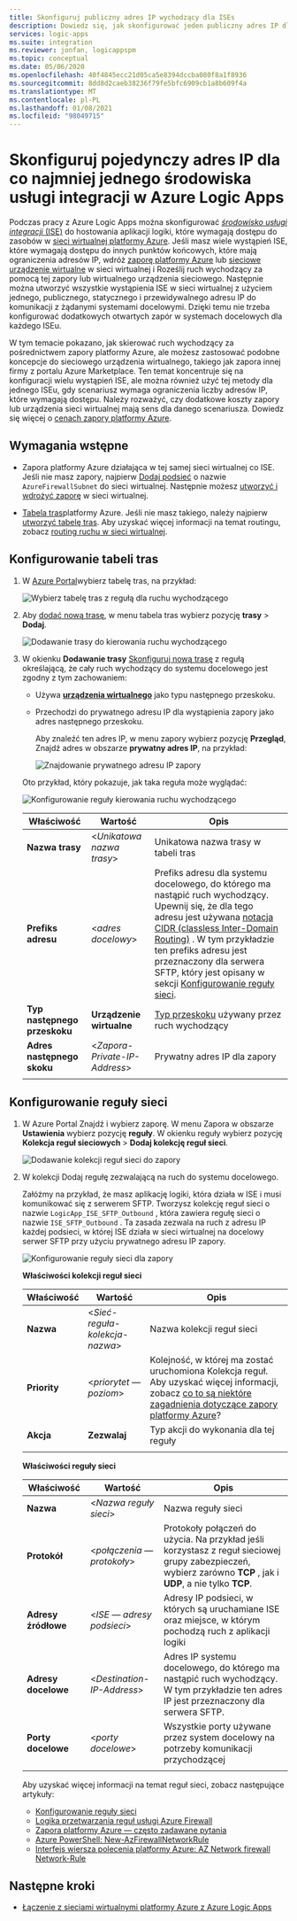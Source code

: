 ```yaml
---
title: Skonfiguruj publiczny adres IP wychodzący dla ISEs
description: Dowiedz się, jak skonfigurować jeden publiczny adres IP dla środowisk usług integracji (ISEs) w Azure Logic Apps
services: logic-apps
ms.suite: integration
ms.reviewer: jonfan, logicappspm
ms.topic: conceptual
ms.date: 05/06/2020
ms.openlocfilehash: 40f4845ecc21d05ca5e8394dccba080f8a1f8936
ms.sourcegitcommit: 8dd8d2caeb38236f79fe5bfc6909cb1a8b609f4a
ms.translationtype: MT
ms.contentlocale: pl-PL
ms.lasthandoff: 01/08/2021
ms.locfileid: "98049715"
---
```

# <a name="set-up-a-single-ip-address-for-one-or-more-integration-service-environments-in-azure-logic-apps"></a>Skonfiguruj pojedynczy adres IP dla co najmniej jednego środowiska usługi integracji w Azure Logic Apps

Podczas pracy z Azure Logic Apps można skonfigurować [ *środowisko usługi integracji* (ISE)](../logic-apps/connect-virtual-network-vnet-isolated-environment-overview.md) do hostowania aplikacji logiki, które wymagają dostępu do zasobów w [sieci wirtualnej platformy Azure](../virtual-network/virtual-networks-overview.md). Jeśli masz wiele wystąpień ISE, które wymagają dostępu do innych punktów końcowych, które mają ograniczenia adresów IP, wdróż [zaporę platformy Azure](../firewall/overview.md) lub [sieciowe urządzenie wirtualne](../virtual-network/virtual-networks-overview.md#filter-network-traffic) w sieci wirtualnej i Roześlij ruch wychodzący za pomocą tej zapory lub wirtualnego urządzenia sieciowego. Następnie można utworzyć wszystkie wystąpienia ISE w sieci wirtualnej z użyciem jednego, publicznego, statycznego i przewidywalnego adresu IP do komunikacji z żądanymi systemami docelowymi. Dzięki temu nie trzeba konfigurować dodatkowych otwartych zapór w systemach docelowych dla każdego ISEu.

W tym temacie pokazano, jak skierować ruch wychodzący za pośrednictwem zapory platformy Azure, ale możesz zastosować podobne koncepcje do sieciowego urządzenia wirtualnego, takiego jak zapora innej firmy z portalu Azure Marketplace. Ten temat koncentruje się na konfiguracji wielu wystąpień ISE, ale można również użyć tej metody dla jednego ISEu, gdy scenariusz wymaga ograniczenia liczby adresów IP, które wymagają dostępu. Należy rozważyć, czy dodatkowe koszty zapory lub urządzenia sieci wirtualnej mają sens dla danego scenariusza. Dowiedz się więcej o [cenach zapory platformy Azure](https://azure.microsoft.com/pricing/details/azure-firewall/).

## <a name="prerequisites"></a>Wymagania wstępne

* Zapora platformy Azure działająca w tej samej sieci wirtualnej co ISE. Jeśli nie masz zapory, najpierw [Dodaj podsieć](../virtual-network/virtual-network-manage-subnet.md#add-a-subnet) o nazwie `AzureFirewallSubnet` do sieci wirtualnej. Następnie możesz [utworzyć i wdrożyć zaporę](../firewall/tutorial-firewall-deploy-portal.md#deploy-the-firewall) w sieci wirtualnej.

* [Tabela tras](../virtual-network/manage-route-table.md)platformy Azure. Jeśli nie masz takiego, należy najpierw [utworzyć tabelę tras](../virtual-network/manage-route-table.md#create-a-route-table). Aby uzyskać więcej informacji na temat routingu, zobacz [routing ruchu w sieci wirtualnej](../virtual-network/virtual-networks-udr-overview.md).

## <a name="set-up-route-table"></a>Konfigurowanie tabeli tras

1. W [Azure Portal](https://portal.azure.com)wybierz tabelę tras, na przykład:

   ![Wybierz tabelę tras z regułą dla ruchu wychodzącego](./media/connect-virtual-network-vnet-set-up-single-ip-address/select-route-table-for-virtual-network.png)

1. Aby [dodać nową trasę](../virtual-network/manage-route-table.md#create-a-route), w menu tabela tras wybierz pozycję **trasy**  >  **Dodaj**.

   ![Dodawanie trasy do kierowania ruchu wychodzącego](./media/connect-virtual-network-vnet-set-up-single-ip-address/add-route-to-route-table.png)

1. W okienku **Dodawanie trasy** [Skonfiguruj nową trasę](../virtual-network/manage-route-table.md#create-a-route) z regułą określającą, że cały ruch wychodzący do systemu docelowego jest zgodny z tym zachowaniem:

   * Używa [**urządzenia wirtualnego**](../virtual-network/virtual-networks-udr-overview.md#user-defined) jako typu następnego przeskoku.

   * Przechodzi do prywatnego adresu IP dla wystąpienia zapory jako adres następnego przeskoku.

     Aby znaleźć ten adres IP, w menu zapory wybierz pozycję **Przegląd**, Znajdź adres w obszarze **prywatny adres IP**, na przykład:

     ![Znajdowanie prywatnego adresu IP zapory](./media/connect-virtual-network-vnet-set-up-single-ip-address/find-firewall-private-ip-address.png)

   Oto przykład, który pokazuje, jak taka reguła może wyglądać:

   ![Konfigurowanie reguły kierowania ruchu wychodzącego](./media/connect-virtual-network-vnet-set-up-single-ip-address/add-rule-to-route-table.png)

   | Właściwość | Wartość | Opis |
   |----------|-------|-------------|
   | **Nazwa trasy** | <*Unikatowa nazwa trasy*> | Unikatowa nazwa trasy w tabeli tras |
   | **Prefiks adresu** | <*adres docelowy*> | Prefiks adresu dla systemu docelowego, do którego ma nastąpić ruch wychodzący. Upewnij się, że dla tego adresu jest używana [notacja CIDR (classless Inter-Domain Routing)](https://en.wikipedia.org/wiki/Classless_Inter-Domain_Routing) . W tym przykładzie ten prefiks adresu jest przeznaczony dla serwera SFTP, który jest opisany w sekcji [Konfigurowanie reguły sieci](#set-up-network-rule). |
   | **Typ następnego przeskoku** | **Urządzenie wirtualne** | [Typ przeskoku](../virtual-network/virtual-networks-udr-overview.md#next-hop-types-across-azure-tools) używany przez ruch wychodzący |
   | **Adres następnego skoku** | <*Zapora-Private-IP-Address*> | Prywatny adres IP dla zapory |
   |||

<a name="set-up-network-rule"></a>

## <a name="set-up-network-rule"></a>Konfigurowanie reguły sieci

1. W Azure Portal Znajdź i wybierz zaporę. W menu Zapora w obszarze **Ustawienia** wybierz pozycję **reguły**. W okienku reguły wybierz pozycję **Kolekcja reguł sieciowych**  >  **Dodaj kolekcję reguł sieci**.

   ![Dodawanie kolekcji reguł sieci do zapory](./media/connect-virtual-network-vnet-set-up-single-ip-address/add-network-rule-collection.png)

1. W kolekcji Dodaj regułę zezwalającą na ruch do systemu docelowego.

   Załóżmy na przykład, że masz aplikację logiki, która działa w ISE i musi komunikować się z serwerem SFTP. Tworzysz kolekcję reguł sieci o nazwie `LogicApp_ISE_SFTP_Outbound` , która zawiera regułę sieci o nazwie `ISE_SFTP_Outbound` . Ta zasada zezwala na ruch z adresu IP każdej podsieci, w której ISE działa w sieci wirtualnej na docelowy serwer SFTP przy użyciu prywatnego adresu IP zapory.

   ![Konfigurowanie reguły sieci dla zapory](./media/connect-virtual-network-vnet-set-up-single-ip-address/set-up-network-rule-for-firewall.png)

   **Właściwości kolekcji reguł sieci**

   | Właściwość | Wartość | Opis |
   |----------|-------|-------------|
   | **Nazwa** | <*Sieć-reguła-kolekcja-nazwa*> | Nazwa kolekcji reguł sieci |
   | **Priority** | <*priorytet — poziom*> | Kolejność, w której ma zostać uruchomiona Kolekcja reguł. Aby uzyskać więcej informacji, zobacz [co to są niektóre zagadnienia dotyczące zapory platformy Azure](../firewall/firewall-faq.yml#what-are-some-azure-firewall-concepts)? |
   | **Akcja** | **Zezwalaj** | Typ akcji do wykonania dla tej reguły |
   |||

   **Właściwości reguły sieci**

   | Właściwość | Wartość | Opis |
   |----------|-------|-------------|
   | **Nazwa** | <*Nazwa reguły sieci*> | Nazwa reguły sieci |
   | **Protokół** | <*połączenia — protokoły*> | Protokoły połączeń do użycia. Na przykład jeśli korzystasz z reguł sieciowej grupy zabezpieczeń, wybierz zarówno **TCP** , jak i **UDP**, a nie tylko **TCP**. |
   | **Adresy źródłowe** | <*ISE — adresy podsieci*> | Adresy IP podsieci, w których są uruchamiane ISE oraz miejsce, w którym pochodzą ruch z aplikacji logiki |
   | **Adresy docelowe** | <*Destination-IP-Address*> | Adres IP systemu docelowego, do którego ma nastąpić ruch wychodzący. W tym przykładzie ten adres IP jest przeznaczony dla serwera SFTP. |
   | **Porty docelowe** | <*porty docelowe*> | Wszystkie porty używane przez system docelowy na potrzeby komunikacji przychodzącej |
   |||

   Aby uzyskać więcej informacji na temat reguł sieci, zobacz następujące artykuły:

   * [Konfigurowanie reguły sieci](../firewall/tutorial-firewall-deploy-portal.md#configure-a-network-rule)
   * [Logika przetwarzania reguł usługi Azure Firewall](../firewall/rule-processing.md#network-rules-and-applications-rules)
   * [Zapora platformy Azure — często zadawane pytania](../firewall/firewall-faq.yml)
   * [Azure PowerShell: New-AzFirewallNetworkRule](/powershell/module/az.network/new-azfirewallnetworkrule)
   * [Interfejs wiersza polecenia platformy Azure: AZ Network firewall Network-Rule](/cli/azure/ext/azure-firewall/network/firewall/network-rule?view=azure-cli-latest#ext-azure-firewall-az-network-firewall-network-rule-create)

## <a name="next-steps"></a>Następne kroki

* [Łączenie z sieciami wirtualnymi platformy Azure z Azure Logic Apps](../logic-apps/connect-virtual-network-vnet-isolated-environment.md)
